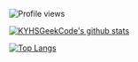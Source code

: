 <!--
**KYHSGeekCode/KYHSGeekCode** is a ✨ _special_ ✨ repository because its `README.md` (this file) appears on your GitHub profile.

Here are some ideas to get you started:

- 🔭 I’m currently working on ...
- 🌱 I’m currently learning ...
- 👯 I’m looking to collaborate on ...
- 🤔 I’m looking for help with ...
- 💬 Ask me about ...
- 📫 How to reach me: ...
- 😄 Pronouns: ...
- ⚡ Fun fact: ...
[![ReadMe Card](https://github-readme-stats.vercel.app/api/pin/?username=kyhsgeekcode&repo=github-readme-stats)](https://github.com/anuraghazra/github-readme-stats)
-->

![Profile views](https://gpvc.arturio.dev/KYHSGeekCode)

[![KYHSGeekCode's github stats](https://github-readme-stats.vercel.app/api?username=kyhsgeekcode&show_icons=true&include_all_commits=true&theme=aura&count_private=true)](https://github.com/anuraghazra/github-readme-stats)


[![Top Langs](https://github-readme-stats.vercel.app/api/top-langs/?username=kyhsgeekcode&layout=compact&langs_count=10&count_private=true&exclude_repo=risc-v-toolchain-apple-sillicon-m1&hide=html)](https://github.com/anuraghazra/github-readme-stats)
